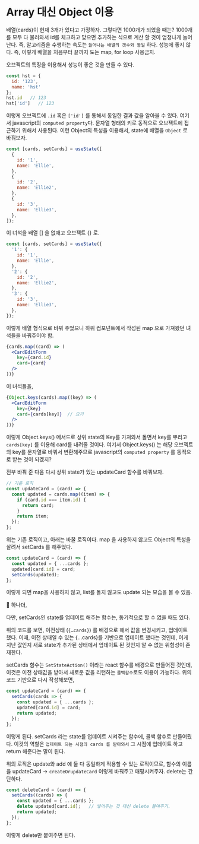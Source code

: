 # Array 대신 Object 이용

배열(cards)이 현재 3개가 있다고 가정하자. 그렇다면 1000개가 되었을 때는? 1000개를 모두 다 불러와서 id를 체크하고 맞으면 추가하는 식으로 계산 할 것이 엄청나게 늘어난다. 즉, 알고리즘을 수행하는 속도는 `늘어나는 배열의 갯수와 동일` 하다. 성능에 좋지 않다. 즉, 이렇게 배열을 처음부터 끝까지 도는 map, for loop 사용금지.

오브젝트의 특징을 이용해서 성능이 좋은 것을 만들 수 있다.

```javascript
const hst = {
  id: '123',
  name: 'hst'
};
hst.id   // 123
hst['id']   // 123
```

이렇게 오브젝트에 `.id` 혹은 `['id']` 를 통해서 동일한 결과 값을 알아올 수 있다. 여기서 javascript의 `computed property`다. 문자열 형태의 키로 동적으로 오브젝트에 접근하기 위해서 사용된다. 이런 Object의 특성을 이용해서, state에 배열을 `Object` 로 바꿔보자.

```jsx
const [cards, setCards] = useState([
  {
    id: '1',
    name: 'Ellie',
  },
  {
    id: '2',
    name: 'Ellie2',
  },
  {
    id: '3',
    name: 'Ellie3',
  },
]);
```

이 녀석을 배열 [] 을 없애고 오브젝트 {} 로.

```jsx
const [cards, setCards] = useState({
  '1': {
    id: '1',
    name: 'Ellie',
  },
  '2': {
    id: '2',
    name: 'Ellie2',
  },
  '3': {
    id: '3',
    name: 'Ellie3',
  },
});
```

이렇게 배열 형식으로 바꿔 주었으니 하위 컴포넌트에서 작성된 map 으로 가져왔던 녀석들을 바꿔주어야 함.

```jsx
{cards.map((card) => (
  <CardEditForm
    key={card.id}
    card={card}
  />
))}
```

이 녀석들을,

```jsx
{Object.keys(cards).map((key) => (
  <CardEditForm
    key={key}
    card={cards[key]}  // 요기
  />
))}
```

이렇게 Object.keys() 메서드로 상위 state의 Key를 가져와서 돌면서 key를 뿌리고 `cards[key]` 를 이용해 card를 내려줄 것이다. 여기서 Object.keys() 는 해당 오브젝트의 key를 문자열로 바꿔서 변환해주므로 javascript의 `computed property` 를 동적으로 받는 것이 되겠지?

전부 바꿔 준 다음 다시 상위 state가 있는 updateCard 함수를 바꿔보자.

```jsx
// 기존 로직
const updateCard = (card) => {
  const updated = cards.map((item) => {
    if (card.id === item.id) {
      return card;
    }
    return item;
  });
};
```

위는 기존 로직이고, 아래는 바꿀 로직이다. map 을 사용하지 않고도 Object의 특성을 살려서 setCards 를 해주었다.

```jsx
const updateCard = (card) => {
  const updated = { ...cards };
  updated[card.id] = card;
  setCards(updated);
};
```

이렇게 되면 map을 사용하지 않고, list를 돌지 않고도 update 되는 모습을 볼 수 있음.

📌 하나더,

다만, setCards인 state를 업데이트 해주는 함수는, 동기적으로 할 수 없을 때도 있다.

위의 코드를 보면, 이전상태 (`{…cards}`) 를 배경으로 해서 값을 변경시키고, 업데이트 했다. 이때, 이전 상태일 수 있는 {…cards}를 기반으로 업데이트 했다는 것인데, 이게 지난 값인지 새로 state가 추가된 상태에서 업데이트 된 것인지 알 수 없는 위험성이 존재한다.

setCards 함수는 `SetStateAction()` 이라는 react 함수를 배경으로 만들어진 것인데, 이것은 이전 상태값을 받아서 새로운 값을 리턴하는 `콜백함수`로도 이용이 가능하다. 위의 코드 기반으로 다시 작성해보면,

```jsx
const updateCard = (card) => {
  setCards(cards => {
    const updated = { ...cards };
    updated[card.id] = card;
    return updated;
  });
};
```

이렇게 된다. setCards 라는 state를 업데이트 시켜주는 함수에, 콜백 함수로 만들어줬다. 이것의 역할은 `업데이트 되는 시점의 cards 를 받아와서` 그 시점에 업데이트 하고 return 해준다는 말이 된다.

위의 로직은 update와 add 에 둘 다 동일하게 적용할 수 있는 로직이므로, 함수의 이름을 updateCard -> `createOrupdateCard` 이렇게 바꿔주고 매핑시켜주자. delete는 간단하다.

```jsx
const deleteCard = (card) => {
  setCards((cards) => {
    const updated = { ...cards };
    delete updated[card.id];   // 넣어주는 것 대신 delete 붙여주기.
    return updated;
  });
};
```

이렇게 delete만 붙여주면 된다.
